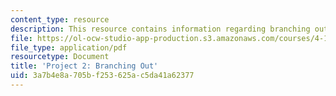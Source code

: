 ```yaml
---
content_type: resource
description: This resource contains information regarding branching out.
file: https://ol-ocw-studio-app-production.s3.amazonaws.com/courses/4-112-architecture-design-fundamentals-i-nano-machines-fall-2012/3a7b4e8a705bf253625ac5da41a62377_MIT4_112F12_Doc_Ex2_MG.pdf
file_type: application/pdf
resourcetype: Document
title: 'Project 2: Branching Out'
uid: 3a7b4e8a-705b-f253-625a-c5da41a62377
---
```

